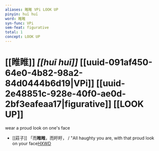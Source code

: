 ```yaml
---
aliases: 睢睢 VPi LOOK UP
pinyin: huī huī
word: 睢睢
syn-func: VPi
sem-feat: figurative
total: 1
concept: LOOK UP 
---
```

# [[睢睢]] *[[huī huī]]*  [[uuid-091af450-64e0-4b82-98a2-84d0444b6d19|VPi]] [[uuid-2e48851c-928e-40f0-ae0d-2bf3eafeaa17|figurative]] [[LOOK UP]]
wear a proud look on one's face
 - [[莊子]] 「而**睢睢**，而盱盱，
                     / "All haughty you are, with that proud look on your face[HXWD](https://hxwd.org/textview.html?location=KR5c0126_tls_027-7a.20)
